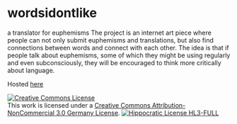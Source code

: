 # wordsidontlike
a translator for euphemisms 
The project is an internet art piece where people can not only submit euphemisms and translations, but also find connections between words and connect with each other.  The idea is that if people talk about euphemisms, some of which they might be using regularly and even subconsciously, they will be encouraged to think more critically about language.

Hosted [here](https://jamienorthman.github.io/wordsidontlike/)

<a rel="license" href="http://creativecommons.org/licenses/by-nc/3.0/de/"><img alt="Creative Commons License" style="border-width:0" src="https://i.creativecommons.org/l/by-nc/3.0/de/88x31.png" /></a><br />This work is licensed under a <a rel="license" href="http://creativecommons.org/licenses/by-nc/3.0/de/">Creative Commons Attribution-NonCommercial 3.0 Germany License</a>.
[![Hippocratic License HL3-FULL](https://img.shields.io/static/v1?label=Hippocratic%20License&message=HL3-FULL&labelColor=5e2751&color=bc8c3d)](https://firstdonoharm.dev/version/3/0/full.html)
